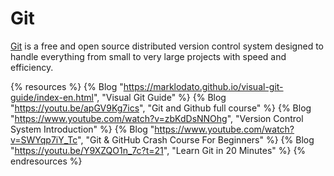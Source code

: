 # Git

[Git](https://git-scm.com/) is a free and open source distributed version control system designed to handle everything from small to very large projects with speed and efficiency.

{% resources %}
  {% Blog "https://marklodato.github.io/visual-git-guide/index-en.html", "Visual Git Guide" %}
  {% Blog "https://youtu.be/apGV9Kg7ics", "Git and Github full course" %}
  {% Blog "https://www.youtube.com/watch?v=zbKdDsNNOhg", "Version Control System Introduction" %}
  {% Blog "https://www.youtube.com/watch?v=SWYqp7iY_Tc", "Git & GitHub Crash Course For Beginners" %}
  {% Blog "https://youtu.be/Y9XZQO1n_7c?t=21", "Learn Git in 20 Minutes" %}
{% endresources %}
